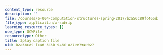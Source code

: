 ```yaml
---
content_type: resource
description: ''
file: /courses/6-004-computation-structures-spring-2017/b2a56c89fc465d3b945d827ee794e027_M278hILkZlE.vtt
file_type: application/x-subrip
learning_resource_types: []
ocw_type: OCWFile
resourcetype: Other
title: 3play caption file
uid: b2a56c89-fc46-5d3b-945d-827ee794e027
---
```


